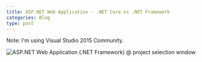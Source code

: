 ```yaml
---
title: ASP.NET Web Application - .NET Core vs .NET Framework
categories: Blog
type: post
---
```


Note: I'm using Visual Studio 2015 Community.

![ASP.NET Web Application (.NET Framework) @ project selection window](https://www.github.com/unknotted26/unknotted26.github.io/images/ASPNETWebApp-NetFramwork.png)

